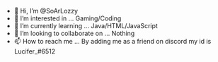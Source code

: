 - 👋 Hi, I’m @SoArLozzy
- 👀 I’m interested in ... Gaming/Coding
- 🌱 I’m currently learning ... Java/HTML/JavaScript
- 💞️ I’m looking to collaborate on ... Nothing 
- 📫 How to reach me ... By adding me as a friend on discord my id is Lucifer_#6512

<!---
SoArLozzy/SoArLozzy is a ✨ special ✨ repository because its `README.md` (this file) appears on your GitHub profile.
You can click the Preview link to take a look at your changes.
--->
